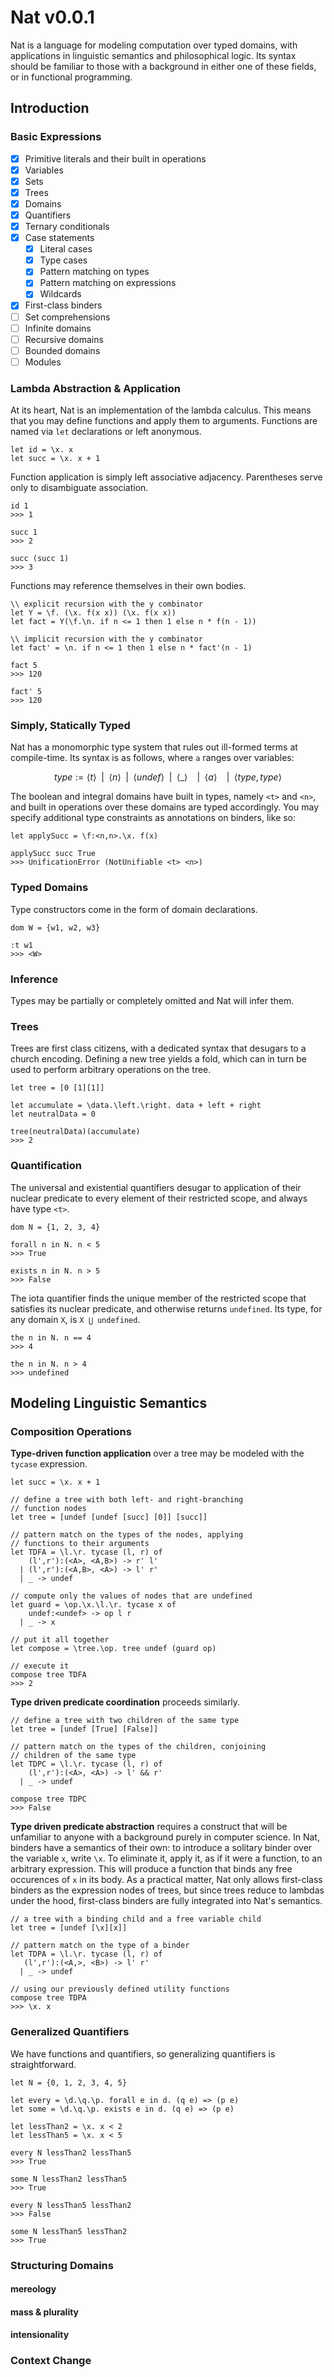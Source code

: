 # Nat v0.0.1

Nat is a language for modeling computation over typed domains, with applications in linguistic semantics and philosophical logic. Its syntax should be familiar to those with a background in either one of these fields, or in functional programming.

## Introduction

### Basic Expressions

- [x] Primitive literals and their built in operations
- [x] Variables
- [x] Sets
- [x] Trees
- [x] Domains
- [x] Quantifiers
- [x] Ternary conditionals
- [x] Case statements
  - [x] Literal cases
  - [x] Type cases
  - [x] Pattern matching on types
  - [x] Pattern matching on expressions
  - [x] Wildcards
- [x] First-class binders
- [ ] Set comprehensions
- [ ] Infinite domains
- [ ] Recursive domains
- [ ] Bounded domains
- [ ] Modules

### Lambda Abstraction & Application

At its heart, Nat is an implementation of the lambda calculus. This means that you may define functions and apply them to arguments. Functions are named via `let` declarations or left anonymous.

```
let id = \x. x
let succ = \x. x + 1
```

Function application is simply left associative adjacency. Parentheses serve only to disambiguate association.

```
id 1
>>> 1

succ 1
>>> 2

succ (succ 1)
>>> 3
```

Functions may reference themselves in their own bodies.

```
\\ explicit recursion with the y combinator
let Y = \f. (\x. f(x x)) (\x. f(x x))
let fact = Y(\f.\n. if n <= 1 then 1 else n * f(n - 1))

\\ implicit recursion with the y combinator
let fact' = \n. if n <= 1 then 1 else n * fact'(n - 1)

fact 5
>>> 120

fact' 5
>>> 120
```

### Simply, Statically Typed

Nat has a monomorphic type system that rules out ill-formed terms at compile-time. Its syntax is as follows, where `a` ranges over variables:

```math
type := \langle t \rangle
        \enspace | \enspace
        \langle n \rangle
        \enspace | \enspace
        \langle undef \rangle
        \enspace | \enspace
        \langle \_ \rangle \enspace
        \enspace | \enspace
        \langle a \rangle \enspace
        \enspace | \enspace
        \langle type,type \rangle
```

The boolean and integral domains have built in types, namely `<t>` and `<n>`, and built in operations over these domains are typed accordingly. You may specify additional type constraints as annotations on binders, like so:

```
let applySucc = \f:<n,n>.\x. f(x)

applySucc succ True
>>> UnificationError (NotUnifiable <t> <n>)
```

### Typed Domains

Type constructors come in the form of domain declarations.

```
dom W = {w1, w2, w3}

:t w1
>>> <W>
```

### Inference

Types may be partially or completely omitted and Nat will infer them.

### Trees

Trees are first class citizens, with a dedicated syntax that desugars to a church encoding. Defining a new tree yields a fold, which can in turn be used to perform arbitrary operations on the tree.

```
let tree = [0 [1][1]]

let accumulate = \data.\left.\right. data + left + right
let neutralData = 0

tree(neutralData)(accumulate)
>>> 2
```

### Quantification

The universal and existential quantifiers desugar to application of their nuclear predicate to every element of their restricted scope, and always have type `<t>`.

```
dom N = {1, 2, 3, 4}

forall n in N. n < 5
>>> True

exists n in N. n > 5
>>> False
```

The iota quantifier finds the unique member of the restricted scope that satisfies its nuclear predicate, and otherwise returns `undefined`. Its type, for any domain `X`, is `X ⋃ undefined`.

```
the n in N. n == 4
>>> 4

the n in N. n > 4
>>> undefined
```

## Modeling Linguistic Semantics

### Composition Operations

**Type-driven function application** over a tree may be modeled with the `tycase` expression.

```
let succ = \x. x + 1

// define a tree with both left- and right-branching
// function nodes
let tree = [undef [undef [succ] [0]] [succ]]

// pattern match on the types of the nodes, applying
// functions to their arguments
let TDFA = \l.\r. tycase (l, r) of
    (l',r'):(<A>, <A,B>) -> r' l'
  | (l',r'):(<A,B>, <A>) -> l' r'
  | _ -> undef

// compute only the values of nodes that are undefined
let guard = \op.\x.\l.\r. tycase x of
    undef:<undef> -> op l r
  | _ -> x

// put it all together
let compose = \tree.\op. tree undef (guard op)

// execute it
compose tree TDFA
>>> 2
```

**Type driven predicate coordination** proceeds similarly.

```
// define a tree with two children of the same type
let tree = [undef [True] [False]]

// pattern match on the types of the children, conjoining
// children of the same type
let TDPC = \l.\r. tycase (l, r) of
    (l',r'):(<A>, <A>) -> l' && r'
  | _ -> undef

compose tree TDPC
>>> False
```

**Type driven predicate abstraction** requires a construct that will be unfamiliar to anyone with a background purely in computer science. In Nat, binders have a semantics of their own: to introduce a solitary binder over the variable `x`, write `\x`. To eliminate it, apply it, as if it were a function, to an arbitrary expression. This will produce a function that binds any free occurences of `x` in its body. As a practical matter, Nat only allows first-class binders as the expression nodes of trees, but since trees reduce to lambdas under the hood, first-class binders are fully integrated into Nat's semantics.

```
// a tree with a binding child and a free variable child
let tree = [undef [\x][x]]

// pattern match on the type of a binder
let TDPA = \l.\r. tycase (l, r) of
   (l',r'):(<A,>, <B>) -> l' r'
  | _ -> undef

// using our previously defined utility functions
compose tree TDPA
>>> \x. x
```

### Generalized Quantifiers

We have functions and quantifiers, so generalizing quantifiers is straightforward.

```
let N = {0, 1, 2, 3, 4, 5}

let every = \d.\q.\p. forall e in d. (q e) => (p e)
let some = \d.\q.\p. exists e in d. (q e) => (p e)

let lessThan2 = \x. x < 2
let lessThan5 = \x. x < 5

every N lessThan2 lessThan5
>>> True

some N lessThan2 lessThan5
>>> True

every N lessThan5 lessThan2
>>> False

some N lessThan5 lessThan2
>>> True
```

### Structuring Domains

#### mereology

#### mass & plurality

#### intensionality

### Context Change

